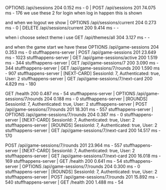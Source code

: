 OPTIONS /api/sessions 204 0.152 ms - 0
  | POST /api/sessions 201 74.075 ms - 176
  we use these 2 for login when log in happen this is shown 
  

  and when we logout we show 
    | OPTIONS /api/sessions/current 204 0.273 ms - 0
    | DELETE /api/sessions/current 200 9.414 ms - -


when i choose select theme i use 
GET /api/themes/all 304 3.127 ms - -


and when the game start 
we have these 
OPTIONS /api/game-sessions 204 0.353 ms - 0
stuffhappens-server  | POST /api/game-sessions 201 23.649 ms - 1023
stuffhappens-server  | GET /api/game-sessions/active 200 1.519 ms - 344
stuffhappens-server  | GET /api/game-sessions/7 200 3.090 ms - 344
stuffhappens-server  | GET /api/game-sessions/7/rounds 200 1.590 ms - 907
stuffhappens-server  | [NEXT-CARD] SessionId: 7, Authenticated: true, User: 2
stuffhappens-server  | GET /api/game-sessions/7/next-card 200 4.829 ms - 180


 GET /health 200 0.487 ms - 54
stuffhappens-server  | OPTIONS /api/game-sessions/7/rounds 204 0.188 ms - 0
stuffhappens-server  | [ROUNDS] SessionId: 7, Authenticated: true, User: 2
stuffhappens-server  | POST /api/game-sessions/7/rounds 201 18.301 ms - 557
stuffhappens-server  | OPTIONS /api/game-sessions/7/rounds 204 0.387 ms - 0
stuffhappens-server  | [NEXT-CARD] SessionId: 7, Authenticated: true, User: 2
stuffhappens-server  | [ROUNDS] SessionId: 7, Authenticated: true, User: 2
stuffhappens-server  | GET /api/game-sessions/7/next-card 200 14.517 ms - 170

 POST /api/game-sessions/7/rounds 201 23.964 ms - 557
stuffhappens-server  | [NEXT-CARD] SessionId: 7, Authenticated: true, User: 2
stuffhappens-server  | GET /api/game-sessions/7/next-card 200 16.018 ms - 169
stuffhappens-server  | GET /health 200 0.641 ms - 54
stuffhappens-server  | OPTIONS /api/game-sessions/7/rounds 204 0.300 ms - 0
stuffhappens-server  | [ROUNDS] SessionId: 7, Authenticated: true, User: 2
stuffhappens-server  | POST /api/game-sessions/7/rounds 201 15.892 ms - 540
stuffhappens-server  | GET /health 200 1.488 ms - 54